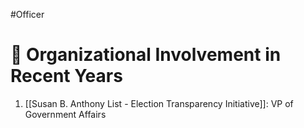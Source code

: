 #Officer 
# 💼 Organizational Involvement in Recent Years

1. [[Susan B. Anthony List - Election Transparency Initiative]]: VP of Government Affairs


